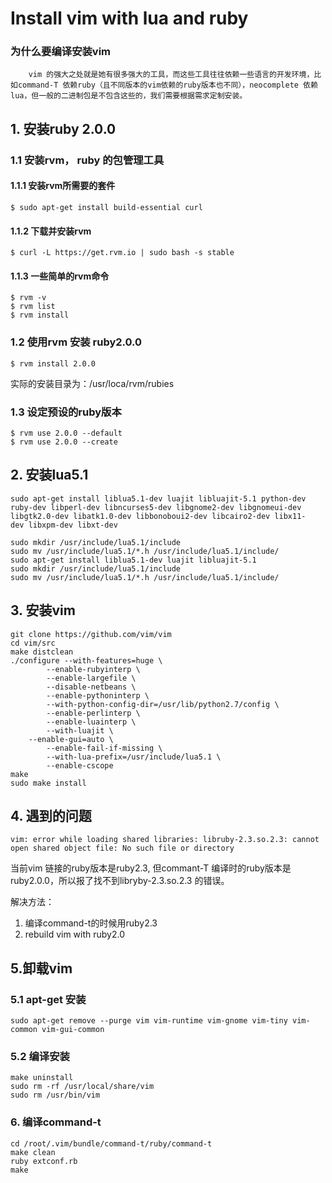 # Install vim with lua and ruby

###  为什么要编译安装vim

        vim 的强大之处就是她有很多强大的工具，而这些工具往往依赖一些语言的开发环境，比如command-T 依赖ruby（且不同版本的vim依赖的ruby版本也不同），neocomplete 依赖lua，但一般的二进制包是不包含这些的，我们需要根据需求定制安装。

 
## 1. 安装ruby 2.0.0

### 1.1 安装rvm， ruby 的包管理工具

#### 1.1.1 安装rvm所需要的套件

	$ sudo apt-get install build-essential curl
	
#### 1.1.2 下载并安装rvm

	$ curl -L https://get.rvm.io | sudo bash -s stable
	
#### 1.1.3 一些简单的rvm命令

	$ rvm -v
	$ rvm list
	$ rvm install 
	
### 1.2 使用rvm 安装 ruby2.0.0

	$ rvm install 2.0.0   

实际的安装目录为：/usr/loca/rvm/rubies 

### 1.3 设定预设的ruby版本
	
	$ rvm use 2.0.0 --default
	$ rvm use 2.0.0 --create

## 2. 安装lua5.1
 
	sudo apt-get install liblua5.1-dev luajit libluajit-5.1 python-dev 	ruby-dev libperl-dev libncurses5-dev libgnome2-dev libgnomeui-dev 	libgtk2.0-dev libatk1.0-dev libbonoboui2-dev libcairo2-dev libx11-	dev libxpm-dev libxt-dev
 
	sudo mkdir /usr/include/lua5.1/include
	sudo mv /usr/include/lua5.1/*.h /usr/include/lua5.1/include/
	sudo apt-get install liblua5.1-dev luajit libluajit-5.1
	sudo mkdir /usr/include/lua5.1/include
	sudo mv /usr/include/lua5.1/*.h /usr/include/lua5.1/include/
	
## 3. 安装vim

	git clone https://github.com/vim/vim
	cd vim/src
	make distclean
	./configure --with-features=huge \
            --enable-rubyinterp \
            --enable-largefile \
            --disable-netbeans \
            --enable-pythoninterp \
            --with-python-config-dir=/usr/lib/python2.7/config \
            --enable-perlinterp \
            --enable-luainterp \
            --with-luajit \
	    --enable-gui=auto \
            --enable-fail-if-missing \
            --with-lua-prefix=/usr/include/lua5.1 \
            --enable-cscope 
	make 
	sudo make install
	
## 4. 遇到的问题

	vim: error while loading shared libraries: libruby-2.3.so.2.3: cannot open shared object file: No such file or directory

当前vim 链接的ruby版本是ruby2.3, 但commant-T 编译时的ruby版本是ruby2.0.0，所以报了找不到libryby-2.3.so.2.3 的错误。 

解决方法： 

1. 编译command-t的时候用ruby2.3 
2. rebuild vim with ruby2.0  



## 5.卸载vim 

### 5.1 apt-get 安装

	sudo apt-get remove --purge vim vim-runtime vim-gnome vim-tiny vim-common vim-gui-common
	
### 5.2 编译安装

	make uninstall 
	sudo rm -rf /usr/local/share/vim
	sudo rm /usr/bin/vim
	
### 6. 编译command-t
	
	cd /root/.vim/bundle/command-t/ruby/command-t
	make clean
	ruby extconf.rb
	make
